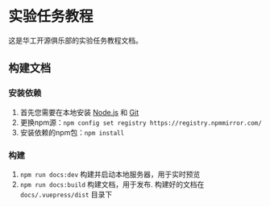 # 实验任务教程

这是华工开源俱乐部的实验任务教程文档。

## 构建文档

### 安装依赖

1. 首先您需要在本地安装 [Node.js](https://nodejs.org/en/) 和 [Git](https://git-scm.com/)
2. 更换npm源：`npm config set registry https://registry.npmmirror.com/`
3. 安装依赖的npm包：`npm install`

### 构建

1. `npm run docs:dev` 构建并启动本地服务器，用于实时预览
2. `npm run docs:build` 构建文档，用于发布. 构建好的文档在 `docs/.vuepress/dist` 目录下
